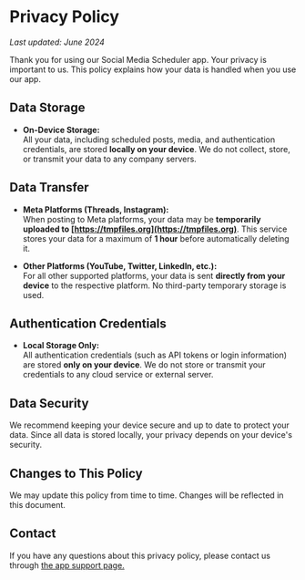 # Privacy Policy

_Last updated: June 2024_

Thank you for using our Social Media Scheduler app. Your privacy is important to us. This policy explains how your data is handled when you use our app.

## Data Storage

- **On-Device Storage:**  
    All your data, including scheduled posts, media, and authentication credentials, are stored **locally on your device**. We do not collect, store, or transmit your data to any company servers.

## Data Transfer

- **Meta Platforms (Threads, Instagram):**  
    When posting to Meta platforms, your data may be **temporarily uploaded to [https://tmpfiles.org](https://tmpfiles.org)**. This service stores your data for a maximum of **1 hour** before automatically deleting it.

- **Other Platforms (YouTube, Twitter, LinkedIn, etc.):**  
    For all other supported platforms, your data is sent **directly from your device** to the respective platform. No third-party temporary storage is used.

## Authentication Credentials

- **Local Storage Only:**  
    All authentication credentials (such as API tokens or login information) are stored **only on your device**. We do not store or transmit your credentials to any cloud service or external server.

## Data Security

We recommend keeping your device secure and up to date to protect your data. Since all data is stored locally, your privacy depends on your device's security.

## Changes to This Policy

We may update this policy from time to time. Changes will be reflected in this document.

## Contact

If you have any questions about this privacy policy, please contact us through [the app support page.](https://github.com/Masterjx9/socialmediascheduler/issues)